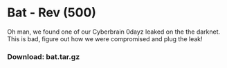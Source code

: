 # Bat - Rev (500)
Oh man, we found one of our Cyberbrain 0dayz leaked on the the darknet. This is bad, figure out how we were compromised and plug the leak! 

### Download: bat.tar.gz
